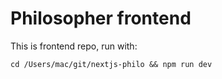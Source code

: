 # Philosopher frontend

This is frontend repo, run with:

```
cd /Users/mac/git/nextjs-philo && npm run dev
```